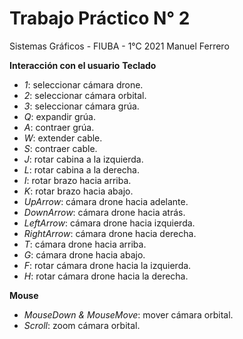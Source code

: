 # Trabajo Práctico N° 2
Sistemas Gráficos - FIUBA - 1°C 2021
Manuel Ferrero

**Interacción con el usuario**
**Teclado**
- *1*: seleccionar cámara drone.
- *2*: seleccionar cámara orbital.
- *3*: seleccionar cámara grúa.
- *Q*: expandir grúa.
- *A*: contraer grúa.
- *W*: extender cable.
- *S*: contraer cable.
- *J*: rotar cabina a la izquierda.
- *L*: rotar cabina a la derecha.
- *I*: rotar brazo hacia arriba.
- *K*: rotar brazo hacia abajo.
- *UpArrow*: cámara drone hacia adelante.
- *DownArrow*: cámara drone hacia atrás.
- *LeftArrow*: cámara drone hacia izquierda.
- *RightArrow*: cámara drone hacia derecha.
- *T*: cámara drone hacia arriba.
- *G*: cámara drone hacia abajo.
- *F*: rotar cámara drone hacia la izquierda.
- *H*: rotar cámara drone hacia la derecha.

**Mouse**
- *MouseDown & MouseMove*: mover cámara orbital.
- *Scroll*: zoom cámara orbital.
